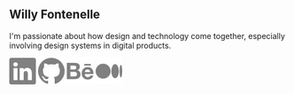 ## Willy Fontenelle
I'm passionate about how design and technology come together, especially involving design systems in digital products.

<a href="https://www.linkedin.com/in/willyfontenelle" target="_blank">
<img src="/linkedin.svg"></a>

<a href="https://github.com/willyfontenelle" target="_blank">
<img src="/github.svg"></a>

<a href="https://www.behance.net/willyfontenelle" target="_blank">
<img src="/behance.svg"></a>

<a href="https://willyfontenelle.medium.com/" target="_blank">
<img src="/medium.svg"></a>
